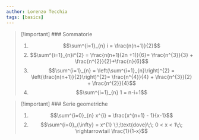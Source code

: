 ```yaml
---
author: Lorenzo Tecchia
tags: [basics]
---
```

>[!important] ### Sommatorie
> 1. $$\sum^{i=1}_{n} i = \frac{n(n+1)}{2}$$
> 2. $$\sum^{i=1}_{n}i^{2} = \frac{n(n+1)(2n +1)}{6}= \frac{n^{3}}{3} + \frac{n^{2}}{2}+\frac{n}{6}$$
> 3. $$\sum^{i=1}_{n} = \left(\sum^{i=1}_{n}\right)^{2} = \left(\frac{n(n+1)}{2}\right)^{2}= \frac{n^{4}}{4} + \frac{n^{3}}{2} + \frac{n^{2}}{4}$$
> 4. $$\sum^{i=1}_{n} 1 = n-i+1$$


>[!important] ### Serie geometriche
> 1. $$\sum^{i=0}_{n} x^{i} = \frac{x^{n+1} - 1}{x-1}$$
> 2. $$\sum^{i=0}_{\infty} = x^{1} \;\;\text{dove}\;\; 0 < x < 1\;\; \rightarrowtail \frac{1}{1-x}$$
